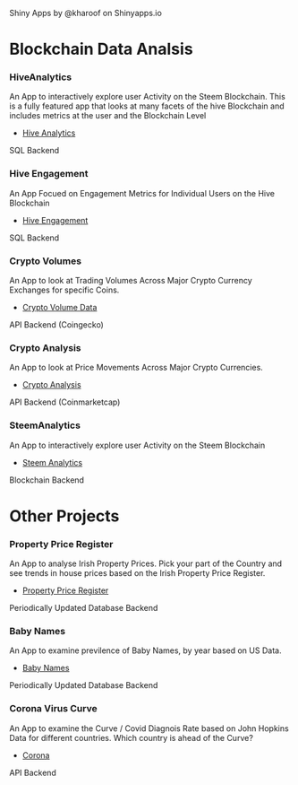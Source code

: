 Shiny Apps by @kharoof on Shinyapps.io

# Blockchain Data Analsis

### HiveAnalytics
An App to interactively explore user Activity on the Steem Blockchain. This is a fully featured app that looks at many facets of the hive Blockchain and includes metrics at the user and the Blockchain Level
* <a href="https://eroche.shinyapps.io/HiveAnalytics/">Hive Analytics</a>

SQL Backend

### Hive Engagement
An App Focued on Engagement Metrics for Individual Users on the Hive Blockchain
* <a href="https://eroche.shinyapps.io/HiveEngagement/">Hive Engagement</a>

SQL Backend

### Crypto Volumes
An App to look at Trading Volumes Across Major Crypto Currency Exchanges for specific Coins.
* <a href="https://eroche.shinyapps.io/CryptoVolumes/">Crypto Volume Data</a>

API Backend (Coingecko)

### Crypto Analysis
An App to look at Price Movements Across Major Crypto Currencies.
* <a href="https://eroche.shinyapps.io/CryptoAnalysis/">Crypto Analysis</a>

API Backend (Coinmarketcap)

### SteemAnalytics
An App to interactively explore user Activity on the Steem Blockchain
* <a href="https://eroche.shinyapps.io/SteemAnalytics/">Steem Analytics</a>

Blockchain Backend


# Other Projects

### Property Price Register
An App to analyse Irish Property Prices. Pick your part of the Country and see trends in house prices based on the Irish Property Price Register.
* <a href="https://eroche.shinyapps.io/propertypriceregister/">Property Price Register</a>

Periodically Updated Database Backend

### Baby Names
An App to examine previlence of Baby Names, by year based on US Data. 
* <a href="https://eroche.shinyapps.io/babynames">Baby Names</a>

Periodically Updated Database Backend

### Corona Virus Curve
An App to examine the Curve / Covid Diagnois Rate based on John Hopkins Data for different countries. Which country is ahead of the Curve?
* <a href="https://eroche.shinyapps.io/CoRona/">Corona</a>

API Backend


